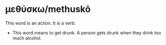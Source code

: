 # μεθύσκω/methuskō 
This word is an action. It is a verb.

* This word means to get drunk. A person gets drunk when they drink too much alcohol.
